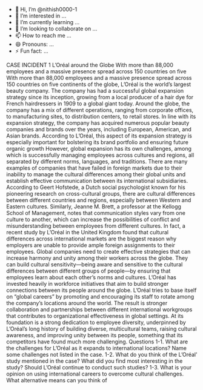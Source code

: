 - 👋 Hi, I’m @nithish0000-1
- 👀 I’m interested in ...
- 🌱 I’m currently learning ...
- 💞️ I’m looking to collaborate on ...
- 📫 How to reach me ...
- 😄 Pronouns: ...
- ⚡ Fun fact: ...

<!---
nithish0000-1/nithish0000-1 is a ✨ special ✨ repository because its `README.md` (this file) appears on your GitHub profile.
You can click the Preview link to take a look at your changes.
--->
CASE INCIDENT 1 L’Oréal around the Globe With more than 88,000 employees and a massive presence 
spread across 150 countries on five
With more than 88,000 employees and a massive presence spread across 150 countries on five 
continents of the globe, L’Oréal is the world’s largest beauty company. The company has had a successful 
global expansion strategy since its inception, growing from a local producer of a hair dye for French 
hairdressers in 1909 to a global giant today. Around the globe, the company has a mix of different 
operations, ranging from corporate offices, to manufacturing sites, to distribution centers, to retail stores. 
In line with its expansion strategy, the company has acquired numerous popular beauty companies and 
brands over the years, including European, American, and Asian brands. According to L’Oréal, this aspect 
of its expansion strategy is especially important for bolstering its brand portfolio and ensuring future 
organic growth
However, global expansion has its own challenges, among which is successfully managing employees 
across cultures and regions, all separated by different norms, languages, and traditions. There are many 
examples of companies that have failed in foreign markets due to their inability to manage the cultural 
differences among their global units and establish effective communication between its international 
subsidiaries. According to Geert Hofstede, a Dutch social psychologist known for his pioneering research 
on cross-cultural groups, there are cultural differences between different countries and regions, 
especially between Western and Eastern cultures. Similarly, Jeanne M. Brett, a professor at the Kellogg 
School of Management, notes that communication styles vary from one culture to another, which can 
increase the possibilities of conflict and misunderstanding between employees from different cultures. 
In fact, a recent study by L’Oréal in the United Kingdom found that cultural differences across 
international markets are the biggest reason why employers are unable to provide ample foreign 
assignments to their employees.
Global companies need to create effective strategies that can increase harmony and unity among their 
workers across the globe. They can build cultural sensitivity—being aware and sensitive to the cultural 
differences between different groups of people—by ensuring that employees learn about each other’s 
norms and cultures. L’Oréal has invested heavily in workforce initiatives that aim to build stronger 
connections between its people around the globe. L’Oréal tries to base itself on “global careers” by 
promoting and encouraging its staff to rotate among the company’s locations around the world. The 
result is stronger collaboration and partnerships between different international workgroups that 
contributes to organizational effectiveness in global settings. At its foundation is a strong dedication to 
employee diversity, underpinned by L’Oréal’s long history of building diverse, multicultural teams, raising 
cultural awareness, and improving unity between its people, something that its competitors have found 
much more challenging.
Questions
1-1. What are the challenges for L’Oréal as it expands to international locations? Name some challenges 
not listed in the case.
1-2. What do you think of the L’Oréal’ study mentioned in the case? What did you find most interesting 
in the study? Should L’Oréal continue to conduct such studies?
1-3. What is your opinion on using international careers to overcome cultural challenges. What 
alternative means can you think of
